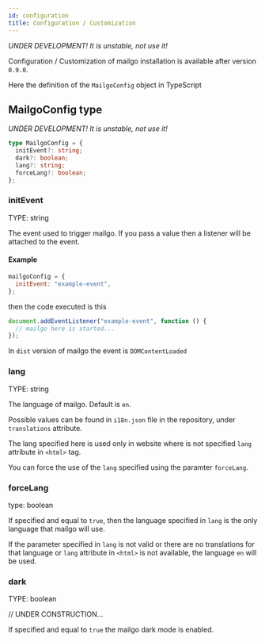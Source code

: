 ```yaml
---
id: configuration
title: Configuration / Customization
---
```


_UNDER DEVELOPMENT! It is unstable, not use it!_

Configuration / Customization of mailgo installation is available after version `0.9.0`.

Here the definition of the `MailgoConfig` object in TypeScript

## MailgoConfig type

_UNDER DEVELOPMENT! It is unstable, not use it!_

```ts
type MailgoConfig = {
  initEvent?: string;
  dark?: boolean;
  lang?: string;
  forceLang?: boolean;
};
```

### initEvent

TYPE: string

The event used to trigger mailgo. If you pass a value then a listener will be attached to the event.

#### Example

```js
mailgoConfig = {
  initEvent: "example-event",
};
```

then the code executed is this

```js
document.addEventListener("example-event", function () {
  // mailgo here is started...
});
```

In `dist` version of mailgo the event is `DOMContentLoaded`

### lang

TYPE: string

The language of mailgo. Default is `en`.

Possible values can be found in `i18n.json` file in the repository, under `translations` attribute.

The lang specified here is used only in website where is not specified `lang` attribute in `<html>` tag.

You can force the use of the `lang` specified using the paramter `forceLang`.

### forceLang

type: boolean

If specified and equal to `true`, then the language specified in `lang` is the only language that mailgo will use.

If the parameter specified in `lang` is not valid or there are no translations for that language or `lang` attribute in `<html>` is not available, the language `en` will be used.

### dark

TYPE: boolean

// UNDER CONSTRUCTION...

If specified and equal to `true` the mailgo dark mode is enabled.
